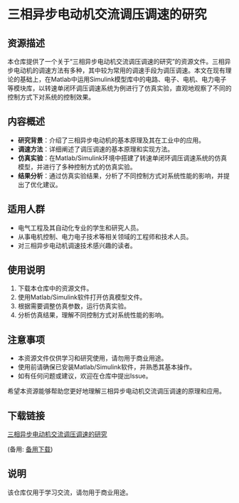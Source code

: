 # 三相异步电动机交流调压调速的研究

## 资源描述

本仓库提供了一个关于“三相异步电动机交流调压调速的研究”的资源文件。三相异步电动机的调速方法有多种，其中较为常用的调速手段为调压调速。本文在现有理论的基础上，在Matlab中运用Simulink模型库中的电路、电子、电机、电力电子等模块库，以转速单闭环调压调速系统为例进行了仿真实验，直观地观察了不同的控制方式下对系统的控制效果。

## 内容概述

- **研究背景**：介绍了三相异步电动机的基本原理及其在工业中的应用。
- **调速方法**：详细阐述了调压调速的基本原理和实现方法。
- **仿真实验**：在Matlab/Simulink环境中搭建了转速单闭环调压调速系统的仿真模型，并进行了多种控制方式的仿真实验。
- **结果分析**：通过仿真实验结果，分析了不同控制方式对系统性能的影响，并提出了优化建议。

## 适用人群

- 电气工程及其自动化专业的学生和研究人员。
- 从事电机控制、电力电子技术等相关领域的工程师和技术人员。
- 对三相异步电动机调速技术感兴趣的读者。

## 使用说明

1. 下载本仓库中的资源文件。
2. 使用Matlab/Simulink软件打开仿真模型文件。
3. 根据需要调整仿真参数，运行仿真实验。
4. 分析仿真结果，理解不同控制方式对系统性能的影响。

## 注意事项

- 本资源文件仅供学习和研究使用，请勿用于商业用途。
- 使用前请确保已安装Matlab/Simulink软件，并熟悉其基本操作。
- 如有任何问题或建议，欢迎在仓库中提出Issue。

希望本资源能够帮助您更好地理解三相异步电动机交流调压调速的原理和应用。

## 下载链接
[三相异步电动机交流调压调速的研究](https://pan.quark.cn/s/f4d9fcc08ade) 

(备用: [备用下载](https://pan.baidu.com/s/1V0nl2cNpbtUwPxN4szvdZQ?pwd=1234))

## 说明

该仓库仅用于学习交流，请勿用于商业用途。

